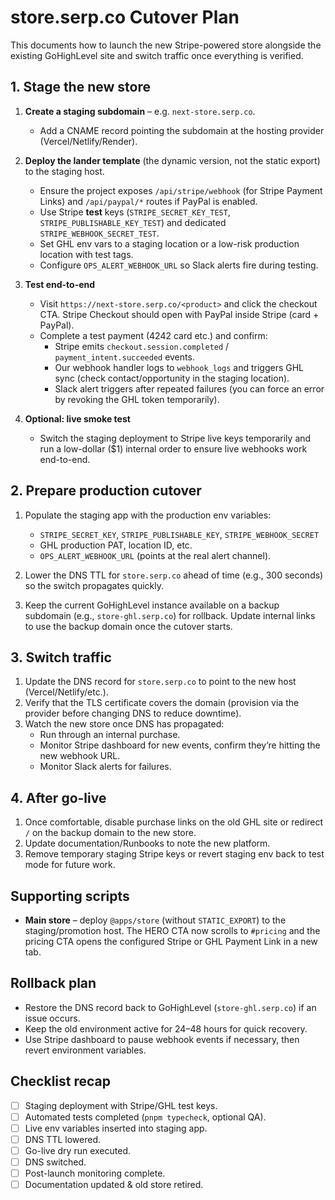 # store.serp.co Cutover Plan

This documents how to launch the new Stripe-powered store alongside the existing GoHighLevel site and switch traffic once everything is verified.

## 1. Stage the new store

1. **Create a staging subdomain** – e.g. `next-store.serp.co`.
   - Add a CNAME record pointing the subdomain at the hosting provider (Vercel/Netlify/Render).

2. **Deploy the lander template** (the dynamic version, not the static export) to the staging host.
   - Ensure the project exposes `/api/stripe/webhook` (for Stripe Payment Links) and `/api/paypal/*` routes if PayPal is enabled.
   - Use Stripe **test** keys (`STRIPE_SECRET_KEY_TEST`, `STRIPE_PUBLISHABLE_KEY_TEST`) and dedicated `STRIPE_WEBHOOK_SECRET_TEST`.
   - Set GHL env vars to a staging location or a low-risk production location with test tags.
   - Configure `OPS_ALERT_WEBHOOK_URL` so Slack alerts fire during testing.

3. **Test end-to-end**
   - Visit `https://next-store.serp.co/<product>` and click the checkout CTA. Stripe Checkout should open with PayPal inside Stripe (card + PayPal).
   - Complete a test payment (4242 card etc.) and confirm:
     - Stripe emits `checkout.session.completed` / `payment_intent.succeeded` events.
     - Our webhook handler logs to `webhook_logs` and triggers GHL sync (check contact/opportunity in the staging location).
     - Slack alert triggers after repeated failures (you can force an error by revoking the GHL token temporarily).

4. **Optional: live smoke test**
   - Switch the staging deployment to Stripe live keys temporarily and run a low-dollar ($1) internal order to ensure live webhooks work end-to-end.

## 2. Prepare production cutover

1. Populate the staging app with the production env variables:
   - `STRIPE_SECRET_KEY`, `STRIPE_PUBLISHABLE_KEY`, `STRIPE_WEBHOOK_SECRET`
   - GHL production PAT, location ID, etc.
   - `OPS_ALERT_WEBHOOK_URL` (points at the real alert channel).

2. Lower the DNS TTL for `store.serp.co` ahead of time (e.g., 300 seconds) so the switch propagates quickly.

3. Keep the current GoHighLevel instance available on a backup subdomain (e.g., `store-ghl.serp.co`) for rollback. Update internal links to use the backup domain once the cutover starts.

## 3. Switch traffic

1. Update the DNS record for `store.serp.co` to point to the new host (Vercel/Netlify/etc.).
2. Verify that the TLS certificate covers the domain (provision via the provider before changing DNS to reduce downtime).
3. Watch the new store once DNS has propagated:
   - Run through an internal purchase.
   - Monitor Stripe dashboard for new events, confirm they’re hitting the new webhook URL.
   - Monitor Slack alerts for failures.

## 4. After go-live

1. Once comfortable, disable purchase links on the old GHL site or redirect `/` on the backup domain to the new store.
2. Update documentation/Runbooks to note the new platform.
3. Remove temporary staging Stripe keys or revert staging env back to test mode for future work.

## Supporting scripts

- **Main store** – deploy `@apps/store` (without `STATIC_EXPORT`) to the staging/promotion host. The HERO CTA now scrolls to `#pricing` and the pricing CTA opens the configured Stripe or GHL Payment Link in a new tab.

## Rollback plan

- Restore the DNS record back to GoHighLevel (`store-ghl.serp.co`) if an issue occurs.
- Keep the old environment active for 24–48 hours for quick recovery.
- Use Stripe dashboard to pause webhook events if necessary, then revert environment variables.

## Checklist recap

- [ ] Staging deployment with Stripe/GHL test keys.
- [ ] Automated tests completed (`pnpm typecheck`, optional QA).
- [ ] Live env variables inserted into staging app.
- [ ] DNS TTL lowered.
- [ ] Go-live dry run executed.
- [ ] DNS switched.
- [ ] Post-launch monitoring complete.
- [ ] Documentation updated & old store retired.
